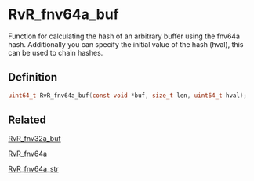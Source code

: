 # RvR_fnv64a_buf

Function for calculating the hash of an arbitrary buffer using the fnv64a hash. Additionally you can specify the initial value of the hash (hval), this can be used to chain hashes.

## Definition

```c
uint64_t RvR_fnv64a_buf(const void *buf, size_t len, uint64_t hval);
```

## Related

[RvR_fnv32a_buf](/rvr/rvr/fnv32a_buf)

[RvR_fnv64a](/rvr/rvr/fnv64a)

[RvR_fnv64a_str](/rvr/rvr/fnv64a_str)
